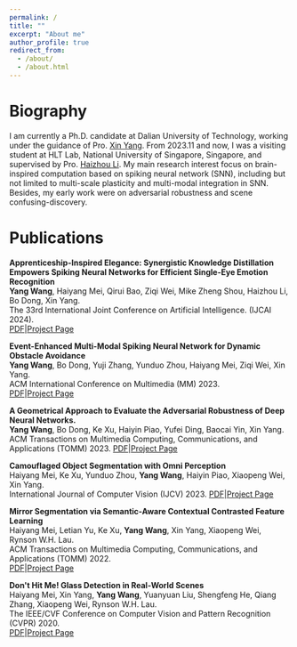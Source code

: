 ```yaml
---
permalink: /
title: ""
excerpt: "About me"
author_profile: true
redirect_from: 
  - /about/
  - /about.html
---
```


Biography
=====
I am currently a Ph.D. candidate at Dalian University of Technology, working under the guidance of Pro. [Xin Yang](https://xinyangdut.github.io/). From 2023.11 and now, I was a visiting student at HLT Lab, National University of Singapore, Singapore, and supervised by Pro. [Haizhou Li](https://www.colips.org/~eleliha/). My main research interest focus on brain-inspired computation based on spiking neural network (SNN), including but not limited to multi-scale plasticity and multi-modal integration in SNN. Besides, my early
work were on adversarial robustness and scene confusing-discovery.


Publications
=====
**Apprenticeship-Inspired Elegance: Synergistic Knowledge Distillation Empowers Spiking Neural Networks for Efficient Single-Eye Emotion Recognition**  
**Yang Wang**, Haiyang Mei, Qirui Bao, Ziqi Wei, Mike Zheng Shou, Haizhou Li, Bo Dong, Xin Yang.  
The 33rd International Joint Conference on Artificial Intelligence. (IJCAI 2024).  
[PDF]()|[Project Page](/publication/2024-IJCAI-MSKD)  


**Event-Enhanced Multi-Modal Spiking Neural Network for Dynamic Obstacle Avoidance**  
**Yang Wang**, Bo Dong, Yuji Zhang, Yunduo Zhou, Haiyang Mei, Ziqi Wei, Xin Yang.  
ACM International Conference on Multimedia (MM) 2023.  
[PDF](https://arxiv.org/pdf/2310.02361)|[Project Page]()  


**A Geometrical Approach to Evaluate the Adversarial Robustness of Deep Neural Networks.**  
**Yang Wang**, Bo Dong, Ke Xu, Haiyin Piao, Yufei Ding, Baocai Yin, Xin Yang.  
ACM Transactions on Multimedia Computing, Communications, and Applications (TOMM) 2023. 
[PDF](https://arxiv.org/pdf/2310.06468)|[Project Page]()  


**Camouflaged Object Segmentation with Omni Perception**  
Haiyang Mei, Ke Xu, Yunduo Zhou, **Yang Wang**, Haiyin Piao, Xiaopeng Wei, Xin Yang.  
International Journal of Computer Vision (IJCV) 2023.
[PDF](https://link.springer.com/article/10.1007/s11263-023-01838-2)|[Project Page](https://mhaiyang.github.io/IJCV2023-OPNet/index.html) 

**Mirror Segmentation via Semantic-Aware Contextual Contrasted Feature Learning**  
Haiyang Mei, Letian Yu, Ke Xu, **Yang Wang**, Xin Yang, Xiaopeng Wei, Rynson W.H. Lau.  
ACM Transactions on Multimedia Computing, Communications, and Applications (TOMM) 2022.  
[PDF](https://dl.acm.org/doi/abs/10.1145/3566127)|[Project Page](https://mhaiyang.github.io/TOMM2022-MirrorNet+/index.html) 

**Don't Hit Me! Glass Detection in Real-World Scenes**  
Haiyang Mei, Xin Yang, **Yang Wang**, Yuanyuan Liu, Shengfeng He, Qiang Zhang, Xiaopeng Wei, Rynson W.H. Lau.  
The IEEE/CVF Conference on Computer Vision and Pattern Recognition (CVPR) 2020.  
[PDF](http://openaccess.thecvf.com/content_CVPR_2020/papers/Mei_Dont_Hit_Me_Glass_Detection_in_Real-World_Scenes_CVPR_2020_paper.pdf)|[Project Page](https://mhaiyang.github.io/CVPR2020_GDNet/index.html) 
